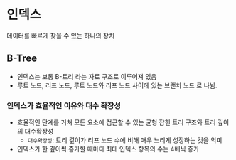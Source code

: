 # 인덱스

데이터를 빠르게 찾을 수 있는 하나의 장치

## B-Tree
- 인덱스는 보통 B-트리 라는 자료 구조로 이루어져 있음
- 루트 노드, 리프 노드, 루트 노드와 리프 노드 사이에 있는 브랜치 노드 로 나뉨.

### 인덱스가 효율적인 이유와 대수 확장성
- 효율적인 단계를 거쳐 모든 요소에 접근할 수 있는 균형 잡힌 트리 구조와 트리 깊이의 대수확장성
    - `대수확장성`: 트리 깊이가 리프 노드 수에 비해 매우 느리게 성장하는 것을 의미
- 인덱스가 한 깊이씩 증가할 때마다 최대 인덱스 항목의 수는 4배씩 증가